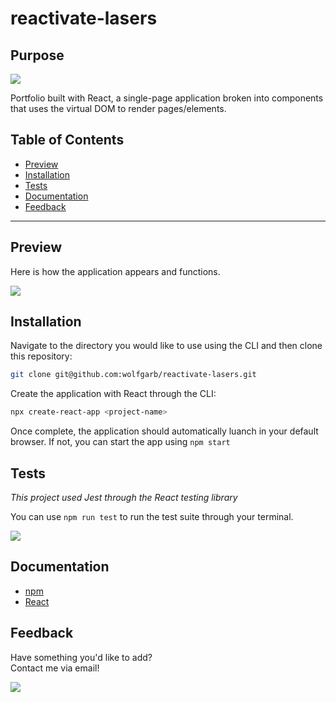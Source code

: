 # reactivate-lasers

## Purpose

<a href="https://reactjs.org/docs/getting-started.html">
<img src="https://img.shields.io/badge/react-%2320232a.svg?style=for-the-badge&logo=react&logoColor=%2361DAFB" />
</a>

Portfolio built with React, a single-page application broken into components that uses the virtual DOM to render pages/elements.

## Table of Contents

- [Preview](#Preview)
- [Installation](#Installation)
- [Tests](#Tests)
- [Documentation](#Documentation)
- [Feedback](#Feedback)

---

## Preview

Here is how the application appears and functions.

<img src='./src/assets/project-gif.gif' />

## Installation

Navigate to the directory you would like to use using the CLI and then clone this repository:

```bash
git clone git@github.com:wolfgarb/reactivate-lasers.git
```

Create the application with React through the CLI:

```bash
npx create-react-app <project-name>
```

Once complete, the application should automatically luanch in your default browser. If not, you can start the app using `npm start`

## Tests

_This project used Jest through the React testing library_

You can use `npm run test` to run the test suite through your terminal.

<a href="https://jestjs.io/docs/getting-started">
<img src="https://img.shields.io/badge/-jest-%23C21325?style=for-the-badge&logo=jest&logoColor=white" />
</a>

## Documentation

- [npm](https://docs.npmjs.com/)
- [React](https://reactjs.org/docs/getting-started.html)

## Feedback

Have something you'd like to add?<br>
Contact me via email!<br>

<a href="mailto:sraewolfskill@gmail.com">
  <img src="https://img.shields.io/badge/Gmail-D14836?style=for-the-badge&logo=gmail&logoColor=white" />
 </a>
